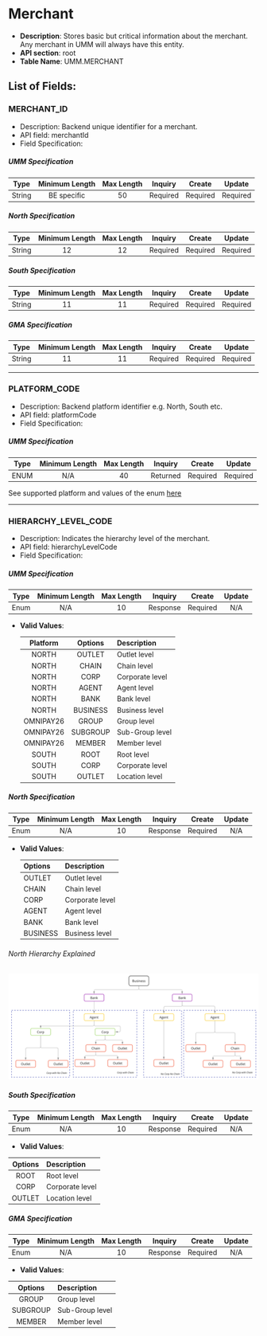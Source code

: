 # Merchant
* **Description**: Stores basic but critical information about the merchant. Any merchant in UMM will always have this entity.
* **API section**: root 
* **Table Name**: UMM.MERCHANT 
## List of Fields:
### MERCHANT_ID
* Description: Backend unique identifier for a merchant.
* API field: merchantId
* Field Specification:

<!-- type: tab 
titles: UMM, North, South, GMA 
-->

##### UMM Specification
| Type   | Minimum Length | Max Length | Inquiry  |  Create  |  Update  |
|--------|:--------------:|:----------:|:--------:|:--------:|:--------:|
| String |  BE specific   |     50     | Required | Required | Required |

<!-- type: tab-->

##### North Specification
| Type   | Minimum Length | Max Length | Inquiry  |  Create  |  Update  |
|--------|:--------------:|:----------:|:--------:|:--------:|:--------:|
| String |       12       |     12     | Required | Required | Required |

<!-- type: tab--> 

##### South Specification

| Type   | Minimum Length | Max Length | Inquiry  |  Create  |  Update  |
|--------|:--------------:|:----------:|:--------:|:--------:|:--------:|
| String |       11       |     11     | Required | Required | Required |

<!-- type: tab-->

##### GMA Specification
| Type   | Minimum Length | Max Length | Inquiry  |  Create  |  Update  |
|--------|:--------------:|:----------:|:--------:|:--------:|:--------:|
| String |       11       |     11     | Required | Required | Required |

<!-- type: tab-end -->

---

### PLATFORM_CODE 
* Description: Backend platform identifier e.g. North, South etc.
* API field: platformCode
* Field Specification:

<!-- type: tab 
titles: UMM
-->

##### UMM Specification
| Type | Minimum Length | Max Length | Inquiry  |  Create  |  Update  |
|------|:--------------:|:----------:|:--------:|:--------:|:--------:|
| ENUM |      N/A       |     40     | Returned | Required | Required |

See supported platform and values of the enum [here](?path=docs/specification/supportedPlatforms.md)
<!-- type: tab-end -->
---
### HIERARCHY_LEVEL_CODE 
* Description: Indicates the hierarchy level of the merchant.
* API field: hierarchyLevelCode
* Field Specification:

<!-- type: tab 
titles: UMM, North, South, GMA 
-->

##### UMM Specification
| Type | Minimum Length | Max Length | Inquiry  |  Create  | Update |
|------|:--------------:|:----------:|:--------:|:--------:|:------:|
| Enum |      N/A       |     10     | Response | Required |  N/A   |

- **Valid Values**:

  | Platform  |  Options   | Description     | 
  |:---------:|:----------:|:----------------|
  |   NORTH   |   OUTLET   | Outlet level    |
  |   NORTH   |   CHAIN    | Chain level     |
  |   NORTH   |    CORP    | Corporate level |
  |   NORTH   |   AGENT    | Agent level     |
  |   NORTH   |    BANK    | Bank level      |
  |   NORTH   |  BUSINESS  | Business level  |
  | OMNIPAY26 |   GROUP    | Group level     |
  | OMNIPAY26 |  SUBGROUP  | Sub-Group level |
  | OMNIPAY26 |   MEMBER   | Member level    |
  |   SOUTH   |    ROOT    | Root level      |
  |   SOUTH   |    CORP    | Corporate level |
  |   SOUTH   |   OUTLET   | Location level  |


<!-- type: tab-->

##### North Specification
| Type | Minimum Length | Max Length | Inquiry  |  Create  | Update |
|------|:--------------:|:----------:|:--------:|:--------:|:------:|
| Enum |      N/A       |     10     | Response | Required |  N/A   |

- **Valid Values**:
    
    | Options  | Description     | 
    |----------|:----------------|
    | OUTLET   | Outlet level    |
    | CHAIN    | Chain level     |
    | CORP     | Corporate level |
    | AGENT    | Agent level     |
    | BANK     | Bank level      |
    | BUSINESS | Business level  |

###### North Hierarchy Explained
 ![North Hierarchy!](/assets/images/NorthHierarchy.png "North Hierarchy")

<!-- type: tab--> 

##### South Specification
| Type | Minimum Length | Max Length | Inquiry  |  Create  | Update |
|------|:--------------:|:----------:|:--------:|:--------:|:------:|
| Enum |      N/A       |     10     | Response | Required |  N/A   |

- **Valid Values**:

|  Options   | Description     | 
|:----------:|:----------------|
|    ROOT    | Root level      |
|    CORP    | Corporate level |
|   OUTLET   | Location level  |

<!-- type: tab-->

##### GMA Specification
| Type | Minimum Length | Max Length | Inquiry  |  Create  | Update |
|------|:--------------:|:----------:|:--------:|:--------:|:------:|
| Enum |      N/A       |     10     | Response | Required |  N/A   |

- **Valid Values**:

|  Options   | Description     | 
|:----------:|:----------------|
|   GROUP    | Group level     |
|  SUBGROUP  | Sub-Group level |
|   MEMBER   | Member level    |

<!-- type: tab-end -->